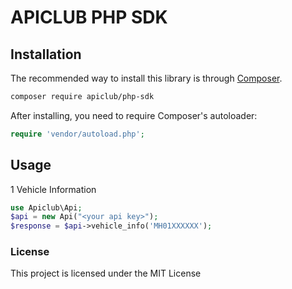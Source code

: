 APICLUB PHP SDK
=======================


## Installation

The recommended way to install this library is through
[Composer](http://getcomposer.org).

```bash
composer require apiclub/php-sdk
```

After installing, you need to require Composer's autoloader:

```php
require 'vendor/autoload.php';
```

 ## Usage

1 Vehicle Information

 ```php
 use Apiclub\Api;
 $api = new Api("<your api key>");
 $response = $api->vehicle_info('MH01XXXXXX');
 ```

### License

This project is licensed under the MIT License

